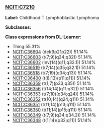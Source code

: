 
### [NCIT:C7210](http://purl.obolibrary.org/obo/NCIT_C7210)
**Label:** Childhood T Lymphoblastic Lymphoma

**Subclasses:** 

**Class expressions from DL-Learner:**

- Thing 55.31%
- [NCIT:C36604](http://purl.obolibrary.org/obo/NCIT_C36604) (del(9p21p22)) 51.14%
- [NCIT:C36603](http://purl.obolibrary.org/obo/NCIT_C36603) (t(7;9)(q34;q32)) 51.14%
- [NCIT:C36602](http://purl.obolibrary.org/obo/NCIT_C36602) (inv(14)(q11;q32.1)) 51.14%
- [NCIT:C36519](http://purl.obolibrary.org/obo/NCIT_C36519) (t(7;14)(q35;q32.1)) 51.14%
- [NCIT:C36518](http://purl.obolibrary.org/obo/NCIT_C36518) (t(7;19)(q34;q13)) 51.14%
- [NCIT:C36400](http://purl.obolibrary.org/obo/NCIT_C36400) (t(8;13)(p11;q11)) 51.14%
- [NCIT:C36359](http://purl.obolibrary.org/obo/NCIT_C36359) (t(1;7)(p33;q35)) 51.14%
- [NCIT:C36356](http://purl.obolibrary.org/obo/NCIT_C36356) (t(14;14)(q11;q32)) 51.14%
- [NCIT:C36353](http://purl.obolibrary.org/obo/NCIT_C36353) (t(7;10)(q34;q24)) 51.14%
- [NCIT:C36352](http://purl.obolibrary.org/obo/NCIT_C36352) (t(10;14)(q24;q11)) 51.14%
- [NCIT:C36351](http://purl.obolibrary.org/obo/NCIT_C36351) (t(11;14)(p13;q11)) 51.14%
- [NCIT:C36350](http://purl.obolibrary.org/obo/NCIT_C36350) (t(11;14)(p15;q11)) 51.14%
- [NCIT:C36349](http://purl.obolibrary.org/obo/NCIT_C36349) (t(7;9)(q34;q34.3)) 51.14%
- [NCIT:C36348](http://purl.obolibrary.org/obo/NCIT_C36348) (t(1;14)(p32;q11)) 51.14%



